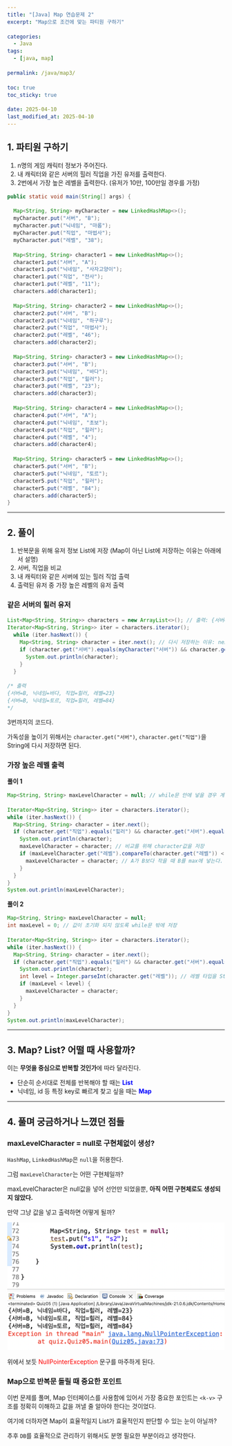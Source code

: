 ```yaml
---
title: "[Java] Map 연습문제 2"
excerpt: "Map으로 조건에 맞는 파티원 구하기"

categories:
  - Java
tags:
  - [java, map]

permalink: /java/map3/

toc: true
toc_sticky: true

date: 2025-04-10
last_modified_at: 2025-04-10
---
```


## 1. 파티원 구하기

1. n명의 게임 캐릭터 정보가 주어진다.
2. 내 캐릭터와 같은 서버의 힐러 직업을 가진 유저를 출력한다.
3. 2번에서 가장 높은 레벨을 출력한다. (유저가 10만, 100만일 경우를 가정)

```java
public static void main(String[] args) {

  Map<String, String> myCharacter = new LinkedHashMap<>();
  myCharacter.put("서버", "B");
  myCharacter.put("닉네임", "마롭");
  myCharacter.put("직업", "마법사");
  myCharacter.put("레벨", "38");

  Map<String, String> character1 = new LinkedHashMap<>();
  character1.put("서버", "A");
  character1.put("닉네임", "사자고양이");
  character1.put("직업", "전사");
  character1.put("레벨", "11");
  characters.add(character1);

  Map<String, String> character2 = new LinkedHashMap<>();
  character2.put("서버", "B");
  character2.put("닉네임", "하구루");
  character2.put("직업", "마법사");
  character2.put("레벨", "46");
  characters.add(character2);

  Map<String, String> character3 = new LinkedHashMap<>();
  character3.put("서버", "B");
  character3.put("닉네임", "바다");
  character3.put("직업", "힐러");
  character3.put("레벨", "23");
  characters.add(character3);

  Map<String, String> character4 = new LinkedHashMap<>();
  character4.put("서버", "A");
  character4.put("닉네임", "초보");
  character4.put("직업", "힐러");
  character4.put("레벨", "4");
  characters.add(character4);

  Map<String, String> character5 = new LinkedHashMap<>();
  character5.put("서버", "B");
  character5.put("닉네임", "토르");
  character5.put("직업", "힐러");
  character5.put("레벨", "84");
  characters.add(character5);
}
```

<hr>

## 2. 풀이

1. 반복문을 위해 유저 정보 List에 저장 (Map이 아닌 List에 저장하는 이유는 아래에서 설명)
2. 서버, 직업을 비교
3. 내 캐릭터와 같은 서버에 있는 힐러 직업 출력
4. 출력된 유저 중 가장 높은 레벨의 유저 출력

### 같은 서버의 힐러 유저

```java
List<Map<String, String>> characters = new ArrayList<>(); // 출력: {서버=a, 닉네임=b, 직업=c...}
Iterator<Map<String, String>> iter = characters.iterator();
  while (iter.hasNext()) {
    Map<String, String> character = iter.next(); // 다시 저장하는 이유: next()로 다시 호출하는 경우를 방지
    if (character.get("서버").equals(myCharacter("서버")) && character.get("직업").equals("힐러")) {
      System.out.println(character);
    }
  }

/* 출력
{서버=B, 닉네임=바다, 직업=힐러, 레벨=23}
{서버=B, 닉네임=토르, 직업=힐러, 레벨=84}
*/
```

3번까지의 코드다.

가독성을 높이기 위해서는 `character.get("서버")`, `character.get("직업")`을 String에 다시 저장하면 된다.

### 가장 높은 레벨 출력

**풀이 1**

```java
Map<String, String> maxLevelCharacter = null; // while문 안에 넣을 경우 계속 초기화되어 max를 구할 수 없음

Iterator<Map<String, String>> iter = characters.iterator();
while (iter.hasNext()) {
  Map<String, String> character = iter.next();
  if (character.get("직업").equals("힐러") && character.get("서버").equals(myCharacter.get("서버"))) {
    System.out.println(character);
    maxLevelCharacter = character; // 비교를 위해 character값을 저장
    if (maxLevelCharacter.get("레벨").compareTo(character.get("레벨")) < 0) { // A.compareTo(B) A가 B보다 클 경우 1, 작을 경우 -1, 같을 경우 0
      maxLevelCharacter = character; // A가 B보다 작을 때 B를 max에 넣는다.
    }
  }
}
System.out.println(maxLevelCharacter);
```

**풀이 2**

```java
Map<String, String> maxLevelCharacter = null;
int maxLevel = 0; // 값이 초기화 되지 않도록 while문 밖에 저장

Iterator<Map<String, String>> iter = characters.iterator();
while (iter.hasNext()) {
  Map<String, String> character = iter.next();
  if (character.get("직업").equals("힐러") && character.get("서버").equals(myCharacter.get("서버"))) {
    System.out.println(character);
    int level = Integer.parseInt(character.get("레벨")); // 레벨 타입을 String -> int로 변환
    if (maxLevel < level) {
      maxLevelCharacter = character;
    }
  }
}
System.out.println(maxLevelCharacter);
```

<hr>

## 3. Map? List? 어떨 때 사용할까?

이는 **무엇을 중심으로 반복할 것인가**에 따라 달라진다.

- 단순히 순서대로 전체를 반복해야 할 때는 **<font color="blue">List</font>**
- 닉네임, id 등 특정 key로 빠르게 찾고 싶을 때는 **<font color="blue">Map</font>**

<hr>

## 4. 풀며 궁금하거나 느꼈던 점들

### maxLevelCharacter = null로 구현체없이 생성?

`HashMap`, `LinkedHashMap`은 `null`을 허용한다.

그럼 `maxLevelCharacter`는 어떤 구현체일까?

maxLevelCharacter은 null값을 넣어 선언만 되었을뿐, **아직 어떤 구현체로도 생성되지 않았다.**

만약 그냥 값을 넣고 출력하면 어떻게 될까?

![예시](/assets/images/posts_img/map3/map3.png)

위에서 보듯 <font color="red">NullPointerException</font> 문구를 마주하게 된다.

### Map으로 반복문 돌릴 때 중요한 포인트

이번 문제를 풀며, Map 인터페이스를 사용함에 있어서 가장 중요한 포인트는 `<k-v>` 구조를 정확히 이해하고 값을 꺼낼 줄 알아야 한다는 것이었다.

여기에 더하자면 Map이 효율적일지 List가 효율적인지 판단할 수 있는 눈이 아닐까?

추후 `DB`를 효율적으로 관리하기 위해서도 분명 필요한 부분이라고 생각한다.
